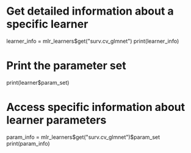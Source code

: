 
# Get detailed information about a specific learner
learner_info = mlr_learners$get("surv.cv_glmnet")
print(learner_info)

# Print the parameter set
print(learner$param_set)

# Access specific information about learner parameters
param_info = mlr_learners$get("surv.cv_glmnet")$param_set
print(param_info)

